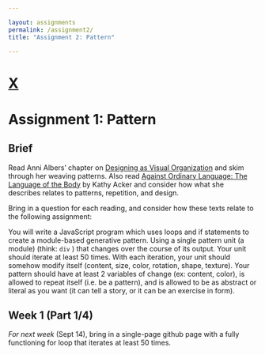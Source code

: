 ```yaml
---

layout: assignments
permalink: /assignment2/
title: "Assignment 2: Pattern"

---
```


# [X](/)
# Assignment 1: Pattern


## Brief
Read Anni Albers’ chapter on [Designing as Visual Organization](http://s3.amazonaws.com/arena-attachments/2597972/2065c555bbd04503da9df3d3ec5052dc.pdf?1535137003) and skim through her weaving patterns. Also read [Against Ordinary Language: The Language of the Body](http://s3.amazonaws.com/arena-attachments/2598476/32ee9b74216346c153e4600a745e0586.pdf?1535145818) by Kathy Acker and consider how what she describes relates to patterns, repetition, and design. 

Bring in a question for each reading, and consider how these texts relate to the following assignment:

You will write a JavaScript program which uses loops and if statements to create a module-based generative pattern. Using a single pattern unit (a module) (think: `div` ) that changes over the course of its output. Your unit should iterate at least 50 times. With each iteration, your unit should somehow modify itself (content, size, color, rotation, shape, texture). Your pattern should have at least 2 variables of change (ex: content, color), is allowed to repeat itself (i.e. be a pattern), and is allowed to be as abstract or literal as you want (it can tell a story, or it can be an exercise in form).

## Week 1 (Part 1/4)

*For next week* (Sept 14), bring in a single-page github page with a fully functioning for loop that iterates at least 50 times.